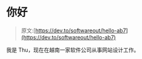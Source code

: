 # 你好

> 原文:[https://dev.to/softwareout/hello-ab7](https://dev.to/softwareout/hello-ab7)

我是 Thu，现在在越南一家软件公司从事网站设计工作。